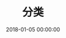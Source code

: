 ---
title: 分类
date: 2018-01-05 00:00:00 
type: "categories" 
description: 這是一個測試標簽
comments:  false
---